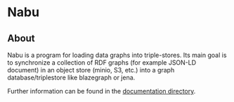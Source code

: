 # Nabu

## About

Nabu is a program for loading data graphs into triple-stores.  Its main goal is to synchronize a collection
of RDF graphs (for example JSON-LD document) in an object store (minio, S3, etc.) into a
graph database/triplestore like blazegraph or jena.
  
Further information can be found in the [documentation directory](./docs/README.md).
